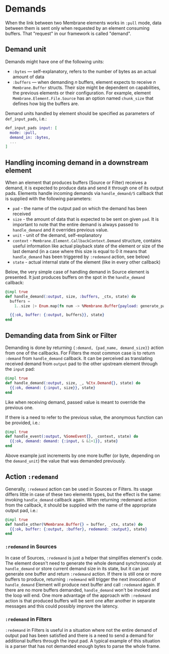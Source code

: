 # Demands

When the link between two Membrane elements works in `:pull` mode, data between them is sent only when requested by an element consuming buffers. That "request" in our framework is called "demand".

## Demand unit

Demands might have one of the following units:

* `:bytes` — self-explanatory, refers to the number of bytes as an actual amount of data
* `:buffers` — when demanding _n_ buffers, element expects to receive _n_ `Membrane.Buffer` structs. Their size might be dependent on capabilities, the previous elements or their configuration. For example, element `Membrane.Element.File.Source` has an option named `chunk_size` that defines how big the buffers are.

Demand units handled by element should be specified as parameters of `def_input_pads`, i.e.:

```elixir
def_input_pads input: [
  mode: :pull,
  demand_in: :bytes,
  ...
]
```

## Handling incoming demand in a downstream element

When an element that produces buffers (Source or Filter) receives a demand, it is expected to produce data and send it through one of its output pads. Elements handle incoming demands via `handle_demand/5` callback that is supplied with the following parameters:

* `pad` - the name of the output pad on which the demand has been received
* `size` - the amount of data that is expected to be sent on given `pad`. It is important to note that the entire demand is always passed to `handle_demand` and it overrides previous value.
* `unit` - unit of the demand, self-explanatory
* `context` - `Membrane.Element.CallbackContext.Demand` structure, contains useful information like actual playback state of the element or size of the last demand (in a case where this size is equal to 0 it means that `handle_demand` has been triggered by `:redemand` action, see below)
* `state` - actual internal state of the element (like in every other callback)

Below, the very simple case of handling demand in Source element is presented. It just produces buffers on the spot in the `handle_demand` callback:

```elixir
@impl true
def handle_demand(:output, size, :buffers, _ctx, state) do
  buffers =
    1..size |> Enum.map(fn num -> %Membrane.Buffer{payload: generate_payload(num)} end)

  {{:ok, buffer: {:output, buffers}}, state}
end
```

## Demanding data from Sink or Filter

Demanding is done by returning `{:demand, {pad_name, demand_size}}` action from one of the callbacks.
For Filters the most common case is to return `:demand` from `handle_demand` callback.
It can be perceived as translating received demand from `output` pad to the other upstream element through the `input` pad:

```elixir
@impl true
def handle_demand(:output, size, _, %Ctx.Demand{}, state) do
  {{:ok, demand: {:input, size}}, state}
end
```

Like when receiving demand, passed value is meant to override the previous one.

If there is a need to refer to the previous value, the anonymous function can be provided, i.e.:

```elixir
@impl true
def handle_event(:output, %SomeEvent{}, _context, state) do
  {{:ok, demand: demand: {:input, & &1+1}}, state}
end
```

Above example just increments by one more buffer (or byte, depending on the `demand_unit`) the value that was demanded previously.

## Action `:redemand`

Generally, `:redemand` action can be used in Sources or Filters. Its usage differs little in case of these two elements types, but the effect is the same: invoking `handle_demand` callback again.
When returning :redemand action from the callback, it should be supplied with the name of the appropriate output pad, i.e.:

```elixir
@impl true
def handle_other(%Membrane.Buffer{} = buffer, _ctx, state) do
  {{:ok, buffer: {:output, :buffer}, redemand: :output}, state}
end
```

### `:redemand` in Sources

In case of Sources, `:redemand` is just a helper that simplifies element's code.
The element doesn't need to generate the whole demand synchronously at `handle_demand` or store current demand size in its state, but it can just generate one buffer and return `:redemand` action.
If there is still one or more buffers to produce, returning `:redemand` will trigger the next invocation of `handle_demand` Element will produce next buffer and call `:redemand` again.
If there are no more buffers demanded, `handle_demand` won't be invoked and the loop will end.
One more advantage of the approach with `:redemand` action is that produced buffers will be sent one after another in separate messages and this could possibly improve the latency.

### `:redemand` in Filters

`:redemand` in Filters is useful in a situation where not the entire demand of output pad has been satisfied and there is a need to send a demand for additional buffers through the input pad.
A typical example of this situation is a parser that has not demanded enough bytes to parse the whole frame.
